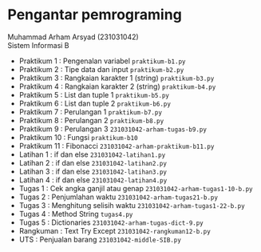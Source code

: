 <h1>Pengantar pemrograming</h1>
<div> Muhammad Arham Arsyad (231031042) </div>
<div> Sistem Informasi B </div>

* Praktikum 1 : Pengenalan variabel `praktikum-b1.py`
* Praktikum 2 : Tipe data dan input `praktikum-b2.py`
* Praktikum 3 : Rangkaian karakter 1 (string) `praktikum-b3.py`
* Praktikum 4 : Rangkaian karakter 2 (string) `praktikum-b4.py`
* Praktikum 5 : List dan tuple 1 `praktikum-b5.py`
* Praktikum 6 : List dan tuple 2 `praktikum-b6.py`
* Praktikum 7 : Perulangan 1 `praktikum-b7.py`
* Praktikum 8 : Perulangan 2 `praktikum-b8.py`
* Praktikum 9 : Perulangan 3 `231031042-arham-tugas-b9.py`
* Praktikum 10 : Fungsi `praktikum-b10`
* Praktikum 11 : Fibonacci `231031042-arham-praktikum-b11.py`
* Latihan 1 : if dan else `231031042-latihan1.py`
* Latihan 2 : if dan else `231031042-latihan2.py`
* Latihan 3 : if dan else `231031042-latihan3.py`
* Latihan 4 : if dan else `231031042-latihan4.py`
* Tugas 1 : Cek angka ganjil atau genap `231031042-arham-tugas1-10-b.py`
* Tugas 2 : Penjumlahan waktu `231031042-arham-tugas21-b.py`
* Tugas 3 : Menghitung selisih waktu `231031042-arham-tugas1-22-b.py`
* Tugas 4 : Method String `tugas4.py`
* Tugas 5 : Dictionaries `231031042-arham-tugas-dict-9.py`
* Rangkuman : Text Try Except `231031042-rangkuman12-b.py`
* UTS : Penjualan barang `231031042-middle-SIB.py` 
